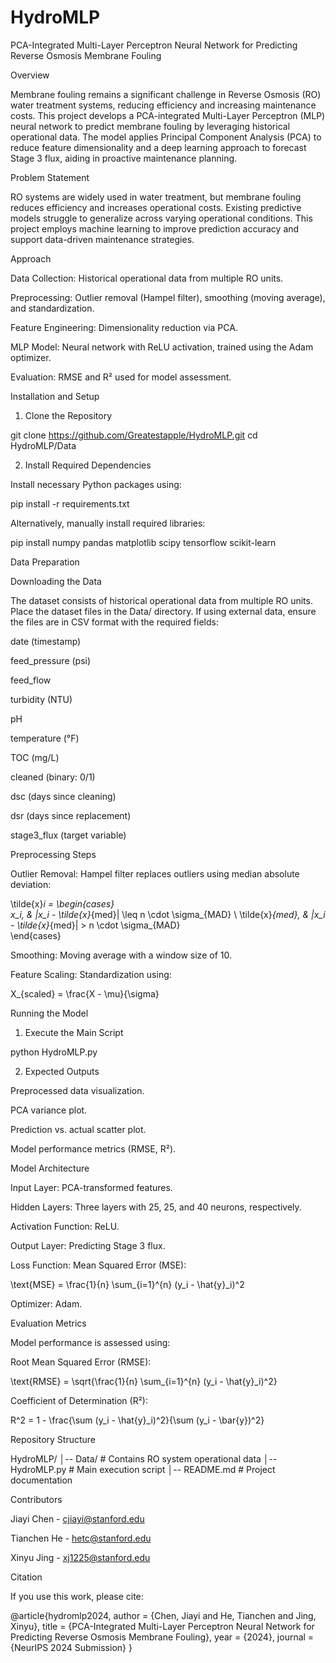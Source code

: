 # HydroMLP
PCA-Integrated Multi-Layer Perceptron Neural Network for Predicting Reverse Osmosis Membrane Fouling 

Overview 

Membrane fouling remains a significant challenge in Reverse Osmosis (RO) water treatment systems, reducing efficiency and increasing maintenance costs. This project develops a PCA-integrated Multi-Layer Perceptron (MLP) neural network to predict membrane fouling by leveraging historical operational data. The model applies Principal Component Analysis (PCA) to reduce feature dimensionality and a deep learning approach to forecast Stage 3 flux, aiding in proactive maintenance planning. 

Problem Statement 

RO systems are widely used in water treatment, but membrane fouling reduces efficiency and increases operational costs. Existing predictive models struggle to generalize across varying operational conditions. This project employs machine learning to improve prediction accuracy and support data-driven maintenance strategies. 

Approach 

Data Collection: Historical operational data from multiple RO units. 

Preprocessing: Outlier removal (Hampel filter), smoothing (moving average), and standardization. 

Feature Engineering: Dimensionality reduction via PCA. 

MLP Model: Neural network with ReLU activation, trained using the Adam optimizer. 

Evaluation: RMSE and R² used for model assessment. 

Installation and Setup 

1. Clone the Repository 

git clone https://github.com/Greatestapple/HydroMLP.git 
cd HydroMLP/Data 

2. Install Required Dependencies 

Install necessary Python packages using: 

pip install -r requirements.txt 

Alternatively, manually install required libraries: 

pip install numpy pandas matplotlib scipy tensorflow scikit-learn 

Data Preparation 

Downloading the Data 

The dataset consists of historical operational data from multiple RO units. Place the dataset files in the Data/ directory. If using external data, ensure the files are in CSV format with the required fields: 

date (timestamp) 

feed_pressure (psi) 

feed_flow 

turbidity (NTU) 

pH 

temperature (°F) 

TOC (mg/L) 

cleaned (binary: 0/1) 

dsc (days since cleaning) 

dsr (days since replacement) 

stage3_flux (target variable) 

Preprocessing Steps 

Outlier Removal: Hampel filter replaces outliers using median absolute deviation: 

\tilde{x}_i = \begin{cases}  
x_i, & |x_i - \tilde{x}_{med}| \leq n \cdot \sigma_{MAD} \\ 
\tilde{x}_{med}, & |x_i - \tilde{x}_{med}| > n \cdot \sigma_{MAD}  
\end{cases} 

Smoothing: Moving average with a window size of 10. 

Feature Scaling: Standardization using: 

X_{scaled} = \frac{X - \mu}{\sigma} 

Running the Model 

1. Execute the Main Script 

python HydroMLP.py 

2. Expected Outputs 

Preprocessed data visualization. 

PCA variance plot. 

Prediction vs. actual scatter plot. 

Model performance metrics (RMSE, R²). 

Model Architecture 

Input Layer: PCA-transformed features. 

Hidden Layers: Three layers with 25, 25, and 40 neurons, respectively. 

Activation Function: ReLU. 

Output Layer: Predicting Stage 3 flux. 

Loss Function: Mean Squared Error (MSE): 

\text{MSE} = \frac{1}{n} \sum_{i=1}^{n} (y_i - \hat{y}_i)^2 

Optimizer: Adam. 

Evaluation Metrics 

Model performance is assessed using: 

Root Mean Squared Error (RMSE): 

\text{RMSE} = \sqrt{\frac{1}{n} \sum_{i=1}^{n} (y_i - \hat{y}_i)^2} 

Coefficient of Determination (R²): 

R^2 = 1 - \frac{\sum (y_i - \hat{y}_i)^2}{\sum (y_i - \bar{y})^2} 

Repository Structure 

HydroMLP/ 
│-- Data/               # Contains RO system operational data 
│-- HydroMLP.py         # Main execution script 
│-- README.md           # Project documentation 

Contributors 

Jiayi Chen - cjiayi@stanford.edu 

Tianchen He - hetc@stanford.edu 

Xinyu Jing - xj1225@stanford.edu 

Citation 

If you use this work, please cite: 

@article{hydromlp2024, 
  author = {Chen, Jiayi and He, Tianchen and Jing, Xinyu}, 
  title = {PCA-Integrated Multi-Layer Perceptron Neural Network for Predicting Reverse Osmosis Membrane Fouling}, 
  year = {2024}, 
  journal = {NeurIPS 2024 Submission} 
} 
